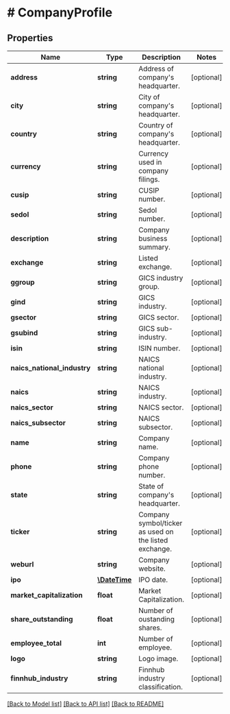 # # CompanyProfile

## Properties

Name | Type | Description | Notes
------------ | ------------- | ------------- | -------------
**address** | **string** | Address of company&#39;s headquarter. | [optional]
**city** | **string** | City of company&#39;s headquarter. | [optional]
**country** | **string** | Country of company&#39;s headquarter. | [optional]
**currency** | **string** | Currency used in company filings. | [optional]
**cusip** | **string** | CUSIP number. | [optional]
**sedol** | **string** | Sedol number. | [optional]
**description** | **string** | Company business summary. | [optional]
**exchange** | **string** | Listed exchange. | [optional]
**ggroup** | **string** | GICS industry group. | [optional]
**gind** | **string** | GICS industry. | [optional]
**gsector** | **string** | GICS sector. | [optional]
**gsubind** | **string** | GICS sub-industry. | [optional]
**isin** | **string** | ISIN number. | [optional]
**naics_national_industry** | **string** | NAICS national industry. | [optional]
**naics** | **string** | NAICS industry. | [optional]
**naics_sector** | **string** | NAICS sector. | [optional]
**naics_subsector** | **string** | NAICS subsector. | [optional]
**name** | **string** | Company name. | [optional]
**phone** | **string** | Company phone number. | [optional]
**state** | **string** | State of company&#39;s headquarter. | [optional]
**ticker** | **string** | Company symbol/ticker as used on the listed exchange. | [optional]
**weburl** | **string** | Company website. | [optional]
**ipo** | [**\DateTime**](\DateTime.md) | IPO date. | [optional]
**market_capitalization** | **float** | Market Capitalization. | [optional]
**share_outstanding** | **float** | Number of oustanding shares. | [optional]
**employee_total** | **int** | Number of employee. | [optional]
**logo** | **string** | Logo image. | [optional]
**finnhub_industry** | **string** | Finnhub industry classification. | [optional]

[[Back to Model list]](../../README.md#models) [[Back to API list]](../../README.md#endpoints) [[Back to README]](../../README.md)
